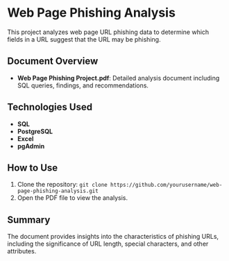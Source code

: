# Web Page Phishing Analysis

This project analyzes web page URL phishing data to determine which fields in a URL suggest that the URL may be phishing.

## Document Overview

- **Web Page Phishing Project.pdf**: Detailed analysis document including SQL queries, findings, and recommendations.

## Technologies Used

- **SQL**
- **PostgreSQL**
- **Excel**
- **pgAdmin**
  
## How to Use

1. Clone the repository: `git clone https://github.com/yourusername/web-page-phishing-analysis.git`
2. Open the PDF file to view the analysis.

## Summary

The document provides insights into the characteristics of phishing URLs, including the significance of URL length, special characters, and other attributes.
